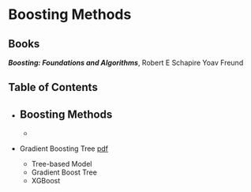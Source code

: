 # Boosting Methods

## Books

***Boosting: Foundations and Algorithms***, Robert E Schapire Yoav Freund


## Table of Contents
- Boosting Methods 
	- 
	- 

- Gradient Boosting Tree [pdf](./gradient_boosting_tree.pdf)
	- Tree-based Model
	- Gradient Boost Tree
	- XGBoost
